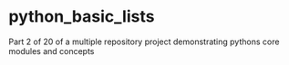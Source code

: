 # python_basic_lists
Part 2 of 20 of a multiple repository project demonstrating pythons core modules and concepts
